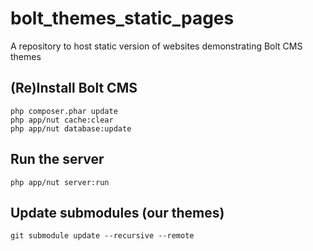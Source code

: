 # bolt_themes_static_pages
A repository to host static version of websites demonstrating Bolt CMS themes


## (Re)Install Bolt CMS

```
php composer.phar update
php app/nut cache:clear
php app/nut database:update
```

## Run the server

```
php app/nut server:run
```

## Update submodules (our themes)

```
git submodule update --recursive --remote
```
